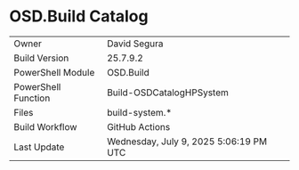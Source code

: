﻿# OSD.Build Catalog

| | |
|-|-|
| Owner | David Segura |
| Build Version | 25.7.9.2 |
| PowerShell Module | OSD.Build |
| PowerShell Function | Build-OSDCatalogHPSystem |
| Files | build-system.* |
| Build Workflow | GitHub Actions |
| Last Update | Wednesday, July 9, 2025 5:06:19 PM UTC |
